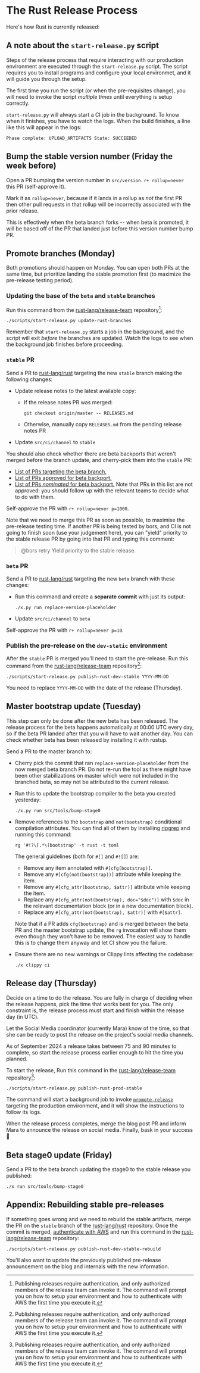 # The Rust Release Process

Here's how Rust is currently released:

## A note about the `start-release.py` script

Steps of the release process that require interacting with our production
environment are executed through the `start-release.py` script. The script
requires you to install programs and configure your local environmet, and it
will guide you through the setup.

The first time you run the script (or when the pre-requisites change), you will
need to invoke the script *multiple times* until everything is setup correctly.

`start-release.py` will always start a CI job in the background. To know when
it finishes, you have to watch the logs. When the build finishes, a line like
this will appear in the logs:

```console
Phase complete: UPLOAD_ARTIFACTS State: SUCCEEDED
```

## Bump the stable version number (Friday the week before)

Open a PR bumping the version number in `src/version`. `r+ rollup=never` this
PR (self-approve it).

Mark it as `rollup=never`, because if it lands in a rollup as *not* the first
PR then other pull requests in that rollup will be incorrectly associated with
the prior release.

This is effectively when the beta branch forks -- when beta is promoted, it will
be based off of the PR that landed just before this version number bump PR.

## Promote branches (Monday)

Both promotions should happen on Monday. You can open both PRs at the same
time, but prioritize landing the stable promotion first (to maximize the
pre-release testing period).

### Updating the base of the `beta` and `stable` branches

Run this command from the [rust-lang/release-team] repository[^auth]:

```console
./scripts/start-release.py update-rust-branches
```

Remember that `start-release.py` starts a job in the background, and the script
will exit *before* the branches are updated. Watch the logs to see when the
background job finishes before proceeding.

### `stable` PR

Send a PR to [rust-lang/rust] targeting the new `stable` branch making the
following changes:

- Update release notes to the latest available copy:

  - If the release notes PR was merged:

    ```console
    git checkout origin/master -- RELEASES.md
    ```

  - Otherwise, manually copy `RELEASES.md` from the pending release notes PR

- Update `src/ci/channel` to `stable`

You should also check whether there are beta backports that weren't merged
before the branch update, and cherry-pick them into the `stable` PR:

* [List of PRs targeting the beta branch.][target-beta]
* [List of PRs approved for beta backport.][approved-beta]
* [List of PRs *nominated* for beta backport.][nominated-beta] Note that PRs in
  this list are not approved: you should follow up with the relevant teams to
  decide what to do with them.

Self-approve the PR with `r+ rollup=never p=1000`.

Note that we need to merge this PR as soon as possible, to maximise the
pre-release testing time. If another PR is being tested by bors, and CI is not
going to finish soon (use your judgement here), you can "yield"
priority to the stable release PR by going into that PR and typing this
comment:

> @bors retry
> Yield priority to the stable release.

### `beta` PR

Send a PR to [rust-lang/rust] targeting the new `beta` branch with these
changes:

* Run this command and create a **separate commit** with just its output:

  ```console
  ./x.py run replace-version-placeholder
  ```

* Update `src/ci/channel` to `beta`

Self-approve the PR with `r+ rollup=never p=10`.

### Publish the pre-release on the `dev-static` environment

After the `stable` PR is merged you'll need to start the pre-release. Run this command from the
[rust-lang/release-team] repository[^auth]:

```console
./scripts/start-release.py publish-rust-dev-stable YYYY-MM-DD
```

You need to replace `YYYY-MM-DD` with the date of the release (Thursday).

## Master bootstrap update (Tuesday)

This step can only be done after the new beta has been released. The release
process for the beta happens automatically at 00:00 UTC every day, so if the
beta PR landed after that you will have to wait another day. You can check
whether beta has been released by installing it with rustup.

Send a PR to the master branch to:

- Cherry pick the commit that ran `replace-version-placeholder`
  from the now merged beta branch PR. Do not re-run the tool as there might
  have been other stabilizations on master which were not included in the
  branched beta, so may not be attributed to the current release.

- Run this to update the bootstrap compiler to the beta you created yesterday:

  ```console
  ./x.py run src/tools/bump-stage0
  ```

- Remove references to the `bootstrap` and `not(bootstrap)` conditional
  compilation attributes. You can find all of them by installing [ripgrep] and
  running this command:

  ```console
  rg '#!?\[.*\(bootstrap' -t rust -t toml
  ```

  The general guidelines (both for `#[]` and `#![]`) are:

  - Remove any item annotated with `#[cfg(bootstrap)]`.
  - Remove any `#[cfg(not(bootstrap))]` attribute while keeping the item.
  - Remove any `#[cfg_attr(bootstrap, $attr)]` attribute while keeping the item.
  - Replace any `#[cfg_attr(not(bootstrap), doc="$doc")]` with `$doc` in the
    relevant documentation block (or in a new documentation block).
  - Replace any `#[cfg_attr(not(bootstrap), $attr)]` with `#[$attr]`.

  Note that if a PR adds `cfg(bootstrap)` and is merged between the beta PR and
  the master bootstrap update, the `rg` invocation will show them even though
  they won't have to be removed. The easiest way to handle this is to change
  them anyway and let CI show you the failure.

- Ensure there are no new warnings or Clippy lints affecting the codebase:

  ```console
  ./x clippy ci
  ```

## Release day (Thursday)

Decide on a time to do the release. You are fully in charge of deciding when
the release happens, pick the time that works best for you. The only constraint
is, the release process must start and finish within the release day (in UTC).

Let the Social Media coordinator (currently Mara) know of the time, so that she
can be ready to post the release on the project's social media channels.

As of September 2024 a release takes between 75 and 90 minutes to complete, so
start the release process earlier enough to hit the time you planned.

To start the release, Run this command in the [rust-lang/release-team]
repository[^auth]:

```console
./scripts/start-release.py publish-rust-prod-stable
```

The command will start a background job to invoke [`promote-release`] targeting
the production environment, and it will show the instructions to follow its
logs.

When the release process completes, merge the blog post PR and inform Mara to
announce the release on social media. Finally, bask in your success 🎉

## Beta stage0 update (Friday)

Send a PR to the beta branch updating the stage0 to the stable release you
published:

```console
./x run src/tools/bump-stage0
```

## Appendix: Rebuilding stable pre-releases

If something goes wrong and we need to rebuild the stable artifacts, merge the
PR on the `stable` branch of the [rust-lang/rust] repository. Once the commit
is merged, [authenticate with AWS][awscli] and run this command in the
[rust-lang/release-team] repository:

```console
./scripts/start-release.py publish-rust-dev-stable-rebuild
```

You'll also want to update the previously published pre-release announcement on
the blog and internals with the new information.

[^auth]: Publishing releases require authentication, and only authorized
  members of the release team can invoke it. The command will prompt you on how
  to setup your environment and how to authenticate with AWS the first time you
  execute it.

[awscli]: https://forge.rust-lang.org/infra/docs/aws-access.html#using-the-aws-console
[rust-lang/rust]: https://github.com/rust-lang/rust
[rust-lang/release-team]: https://github.com/rust-lang/release-team
[ripgrep]: https://github.com/burntsushi/ripgrep
[`promote-release`]: https://github.com/rust-lang/promote-release
[target-beta]: https://github.com/rust-lang/rust/pulls?q=is%3Apr+is%3Aopen+base%3Abeta
[approved-beta]: https://github.com/rust-lang/rust/pulls?q=label%3Abeta-nominated+label%3Abeta-accepted
[nominated-beta]: https://github.com/rust-lang/rust/pulls?q=label%3Abeta-nominated
